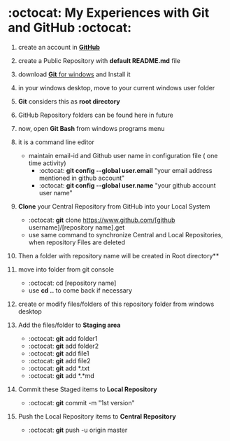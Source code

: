 :octocat: My Experiences with Git and GitHub :octocat:
==================================
1. create an account in [**GitHub**](https://github.com/)

2. create a Public Repository with **default README.md** file

3. download [**Git** for windows](https://git-scm.com/downloads) and Install it

4. in your windows desktop, move to your current windows user folder

5. **Git** considers this as **root directory** 

6. GitHub Repository folders can be found here in future

7. now, open **Git Bash** from windows programs menu

8. it is a command line editor
	+ maintain email-id and Github user name in configuration file ( one time activity)  
		+ :octocat: **git config --global user.email** "your email address mentioned in github account"  
		+ :octocat: **git config --global user.name**  "your github account user name"  
		
9. **Clone** your Central Repository from GitHub into your Local System  
	+ :octocat: **git** clone https://www.github.com/[github username]/[repository name].get  
	+ use same command to synchronize Central and Local Repositories, when repository Files are deleted
10. Then a folder with repository name will be created in Root directory**

11. move into folder from git console  
	+ :octocat: cd [repository name]  
	+ use **cd ..** to come back if necessary  
12. create or modify files/folders of this repository folder from windows desktop

13. Add the files/folder to **Staging area**  
	+ :octocat: **git** add folder1  
	+ :octocat: **git** add folder2  
	+ :octocat: **git** add file1  
	+ :octocat: **git** add file2  
	+ :octocat: **git** add *.txt  
	+ :octocat: **git** add *.*md
	
14. Commit these Staged items to **Local Repository**  
	+ :octocat: **git** commit -m "1st version"
	
15. Push the Local Repository items to **Central Repository**  
	+ :octocat: **git** push -u origin master
		
		